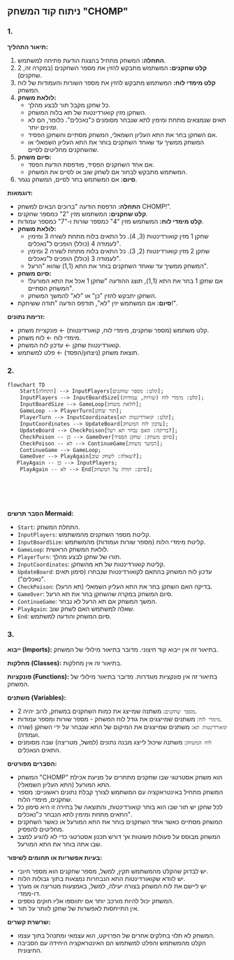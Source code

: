 ## ניתוח קוד המשחק "CHOMP"

### 1. <algorithm>
**תיאור התהליך:**
1. **התחלה:** המשחק מתחיל בהצגת הודעת פתיחה למשתמש.
2. **קלט שחקנים:** המשתמש מתבקש להזין את מספר השחקנים (במקרה זה, 2 שחקנים).
3. **קלט מימדי לוח:** המשתמש מתבקש להזין את מספר השורות והעמודות של לוח המשחק.
4. **לולאת משחק:**
   - כל שחקן מקבל תור לבצע מהלך.
   - השחקן מזין קואורדינטות של תא בלוח המשחק.
   - תאים שנמצאים מתחת ומימין לתא שנבחר מסומנים כ"נאכלים". כלומר, הם לא זמינים יותר.
   - אם השחקן בחר את התא העליון השמאלי, המשחק מסתיים והשחקן הפסיד.
   - המשחק ממשיך עד שאחד השחקנים בוחר את התא העליון השמאלי או שהשחקנים מחליטים לסיים.
5. **סיום משחק:**
   - אם אחד השחקנים הפסיד, מודפסת הודעת הפסד.
   - המשתמש מתבקש לבחור אם לשחק שוב או לסיים את המשחק.
6. **סיום:** אם המשתמש בחר לסיים, המשחק נגמר.

**דוגמאות:**

- **התחלה:** הדפסת הודעה "ברוכים הבאים למשחק CHOMP!".
- **קלט שחקנים:** המשתמש מזין "2" כמספר שחקנים.
- **קלט מימדי לוח:** המשתמש מזין "4" כמספר שורות ו-"7" כמספר עמודות.
- **לולאת משחק:**
  - שחקן 1 מזין קואורדינטות (3, 4). כל התאים בלוח מתחת לשורה 3 ומימין לעמודה 4 (כולל) הופכים ל"נאכלים".
  - שחקן 2 מזין קואורדינטות (2, 3). כל התאים בלוח מתחת לשורה 2 ומימין לעמודה 3 (כולל) הופכים ל"נאכלים".
  - המשחק ממשיך עד שאחד השחקנים בוחר את התא (1,1) שהוא "הרעל".
- **סיום משחק:**
  - אם שחקן 1 בחר את התא (1,1), תוצג ההודעה "שחקן 1 אכל את התא המורעל! המשחק הסתיים".
  - השחקן יתבקש להזין "כן" או "לא" להמשך המשחק.
- **סיום:** אם המשתמש יזין "לא", תודפס הודעה "תודה ששיחקת!".

**זרימת נתונים:**
- קלט משתמש (מספר שחקנים, מימדי לוח, קואורדינטות) ← פונקציית משחק.
- מימדי לוח ← לוח משחק.
- קואורדינטות שחקן ← עדכון לוח המשחק.
- תוצאת משחק (ניצחון/הפסד) ← פלט למשתמש.

### 2. <mermaid>

```mermaid
flowchart TD
    Start[התחלה] --> InputPlayers[קלט: מספר שחקנים];
    InputPlayers --> InputBoardSize[קלט: מימדי לוח (שורות, עמודות)];
    InputBoardSize --> GameLoop[לולאת משחק];
    GameLoop --> PlayerTurn[תור שחקן];
    PlayerTurn --> InputCoordinates[קלט: קואורדינטות תא];
    InputCoordinates --> UpdateBoard[עדכון לוח המשחק];
    UpdateBoard --> CheckPoison[בדיקה: האם נבחר תא רעל?];
    CheckPoison -- כן --> GameOver[סיום משחק: שחקן הפסיד];
    CheckPoison -- לא --> ContinueGame[המשך משחק];
    ContinueGame --> GameLoop;
    GameOver --> PlayAgain[שאלה: לשחק שוב?];
   PlayAgain -- כן --> InputPlayers;
    PlayAgain -- לא --> End[סיום: תודה על המשחק];
    
    
    
    
    
```

**הסבר תרשים Mermaid:**
- `Start`: התחלת המשחק.
- `InputPlayers`: קליטת מספר השחקנים מהמשתמש.
- `InputBoardSize`: קליטת מימדי הלוח (מספר שורות ועמודות) מהמשתמש.
- `GameLoop`: לולאת המשחק הראשית.
- `PlayerTurn`: תורו של שחקן לבצע מהלך.
- `InputCoordinates`: קליטת קואורדינטות של תא מהשחקן.
- `UpdateBoard`: עדכון לוח המשחק בהתאם לקואורדינטות שנבחרו (סימון תאים "נאכלים").
- `CheckPoison`: בדיקה האם השחקן בחר את התא העליון השמאלי (תא הרעל).
- `GameOver`: סיום המשחק במקרה שהשחקן בחר את תא הרעל.
- `ContinueGame`: המשך המשחק אם תא הרעל לא נבחר.
- `PlayAgain`: שאלה למשתמש האם לשחק שוב.
- `End`: סיום המשחק והודעה למשתמש.

### 3. <explanation>

**ייבוא (Imports):**
בתיאור זה אין ייבוא קוד חיצוני. מדובר בתיאור מילולי של המשחק.

**מחלקות (Classes):**
בתיאור זה אין מחלקות.

**פונקציות (Functions):**
בתיאור זה אין פונקציות מוגדרות. מדובר בתיאור מילולי של המשחק.
 
**משתנים (Variables):**
- `מספר שחקנים`: משתנה שמייצג את כמות השחקנים במשחק, לרוב יהיה 2.
- `מימדי לוח`: משתנים שמייצגים את גודל לוח המשחק - מספר שורות ומספר עמודות.
- `קואורדינטות תא`: משתנים שמייצגים את המיקום של התא שנבחר על ידי השחקן (שורה ועמודה).
- `לוח המשחק`: משתנה שיכול לייצג מבנה נתונים (למשל, מטריצה) שבה מסומנים התאים הנאכלים.

**הסברים מפורטים:**
- המשחק "CHOMP" הוא משחק אסטרטגי שבו שחקנים מתחרים על מניעת אכילת התא המורעל (התא העליון השמאלי).
- המשחק מתחיל באינטראקציה עם המשתמש לצורך קבלת נתונים ראשוניים: מספר שחקנים, מימדי הלוח.
- לכל שחקן יש תור שבו הוא בוחר קואורדינטות, והתוצאה של בחירה זו היא סימון כל התאים מתחת ומימין לתא הנבחר כ"נאכלים".
- המשחק מסתיים כאשר אחד השחקנים בוחר את התא המורעל או כאשר השחקנים מחליטים להפסיק.
- המשחק מבוסס על פעולות פשוטות אך דורש תכנון אסטרטגי כדי לא להגיע למצב שבו אתה בוחר את התא המורעל.

**בעיות אפשריות או תחומים לשיפור:**
- יש לבדוק שהקלט מהמשתמש תקין, למשל, מספר שחקנים הוא מספר חיובי.
- יש לוודא שקואורדינטות התא הנבחרות נמצאות בתוך גבולות הלוח.
- יש ליישם את לוח המשחק בצורה יעילה, למשל, באמצעות מטריצה או מערך דו-ממדי.
- המשחק יכול להיות מורכב יותר אם יתווספו אליו חוקים נוספים.
- אין התייחסות לאפשרות של שחקן לוותר על תור.

**שרשרת קשרים:**
- המשחק לא תלוי בחלקים אחרים של הפרויקט, הוא עצמאי ומתנהל בתוך עצמו.
- הקלט מהמשתמש והפלט למשתמש הם האינטראקציה היחידה עם הסביבה החיצונית.